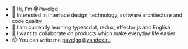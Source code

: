 - 👋 Hi, I'm @Pavelgq
- 👀 Interested in interface design, technology, software architecture and code quality
- 🌱 I am currently learning typescript, redux, effector js and English
- 💞️ I want to collaborate on products which make everyday life easier 
- 📫 You can write me pavelgq@yandex.ru
<!---
Pavelgq/Pavelgq is a ✨ special ✨ repository because its `README.md` (this file) appears on your GitHub profile.
You can click the Preview link to take a look at your changes.

**I can work "for food" if the project gives me experience and you will answer my question about software architecture.
--->
